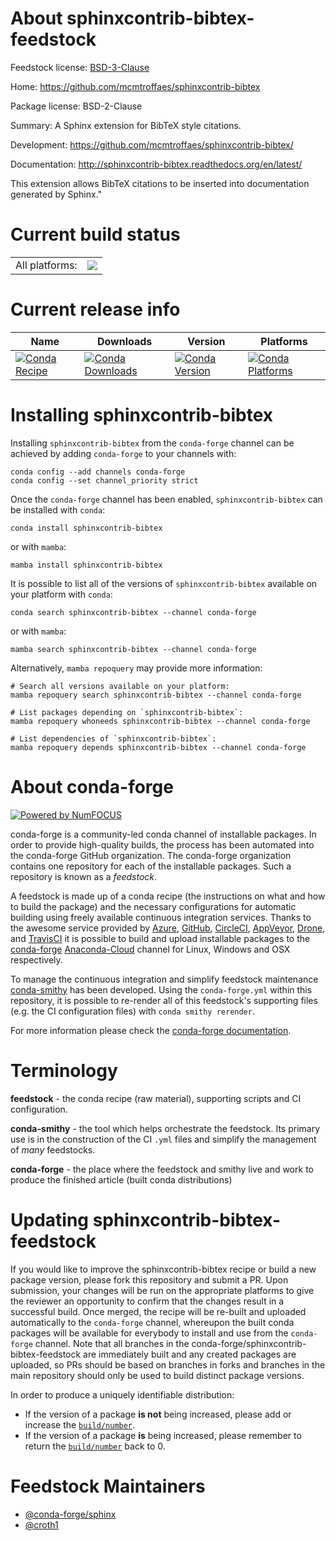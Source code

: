 About sphinxcontrib-bibtex-feedstock
====================================

Feedstock license: [BSD-3-Clause](https://github.com/conda-forge/sphinxcontrib-bibtex-feedstock/blob/main/LICENSE.txt)

Home: https://github.com/mcmtroffaes/sphinxcontrib-bibtex

Package license: BSD-2-Clause

Summary: A Sphinx extension for BibTeX style citations.

Development: https://github.com/mcmtroffaes/sphinxcontrib-bibtex/

Documentation: http://sphinxcontrib-bibtex.readthedocs.org/en/latest/

This extension allows BibTeX citations to be inserted into documentation generated by Sphinx."

Current build status
====================


<table><tr><td>All platforms:</td>
    <td>
      <a href="https://dev.azure.com/conda-forge/feedstock-builds/_build/latest?definitionId=3567&branchName=main">
        <img src="https://dev.azure.com/conda-forge/feedstock-builds/_apis/build/status/sphinxcontrib-bibtex-feedstock?branchName=main">
      </a>
    </td>
  </tr>
</table>

Current release info
====================

| Name | Downloads | Version | Platforms |
| --- | --- | --- | --- |
| [![Conda Recipe](https://img.shields.io/badge/recipe-sphinxcontrib--bibtex-green.svg)](https://anaconda.org/conda-forge/sphinxcontrib-bibtex) | [![Conda Downloads](https://img.shields.io/conda/dn/conda-forge/sphinxcontrib-bibtex.svg)](https://anaconda.org/conda-forge/sphinxcontrib-bibtex) | [![Conda Version](https://img.shields.io/conda/vn/conda-forge/sphinxcontrib-bibtex.svg)](https://anaconda.org/conda-forge/sphinxcontrib-bibtex) | [![Conda Platforms](https://img.shields.io/conda/pn/conda-forge/sphinxcontrib-bibtex.svg)](https://anaconda.org/conda-forge/sphinxcontrib-bibtex) |

Installing sphinxcontrib-bibtex
===============================

Installing `sphinxcontrib-bibtex` from the `conda-forge` channel can be achieved by adding `conda-forge` to your channels with:

```
conda config --add channels conda-forge
conda config --set channel_priority strict
```

Once the `conda-forge` channel has been enabled, `sphinxcontrib-bibtex` can be installed with `conda`:

```
conda install sphinxcontrib-bibtex
```

or with `mamba`:

```
mamba install sphinxcontrib-bibtex
```

It is possible to list all of the versions of `sphinxcontrib-bibtex` available on your platform with `conda`:

```
conda search sphinxcontrib-bibtex --channel conda-forge
```

or with `mamba`:

```
mamba search sphinxcontrib-bibtex --channel conda-forge
```

Alternatively, `mamba repoquery` may provide more information:

```
# Search all versions available on your platform:
mamba repoquery search sphinxcontrib-bibtex --channel conda-forge

# List packages depending on `sphinxcontrib-bibtex`:
mamba repoquery whoneeds sphinxcontrib-bibtex --channel conda-forge

# List dependencies of `sphinxcontrib-bibtex`:
mamba repoquery depends sphinxcontrib-bibtex --channel conda-forge
```


About conda-forge
=================

[![Powered by
NumFOCUS](https://img.shields.io/badge/powered%20by-NumFOCUS-orange.svg?style=flat&colorA=E1523D&colorB=007D8A)](https://numfocus.org)

conda-forge is a community-led conda channel of installable packages.
In order to provide high-quality builds, the process has been automated into the
conda-forge GitHub organization. The conda-forge organization contains one repository
for each of the installable packages. Such a repository is known as a *feedstock*.

A feedstock is made up of a conda recipe (the instructions on what and how to build
the package) and the necessary configurations for automatic building using freely
available continuous integration services. Thanks to the awesome service provided by
[Azure](https://azure.microsoft.com/en-us/services/devops/), [GitHub](https://github.com/),
[CircleCI](https://circleci.com/), [AppVeyor](https://www.appveyor.com/),
[Drone](https://cloud.drone.io/welcome), and [TravisCI](https://travis-ci.com/)
it is possible to build and upload installable packages to the
[conda-forge](https://anaconda.org/conda-forge) [Anaconda-Cloud](https://anaconda.org/)
channel for Linux, Windows and OSX respectively.

To manage the continuous integration and simplify feedstock maintenance
[conda-smithy](https://github.com/conda-forge/conda-smithy) has been developed.
Using the ``conda-forge.yml`` within this repository, it is possible to re-render all of
this feedstock's supporting files (e.g. the CI configuration files) with ``conda smithy rerender``.

For more information please check the [conda-forge documentation](https://conda-forge.org/docs/).

Terminology
===========

**feedstock** - the conda recipe (raw material), supporting scripts and CI configuration.

**conda-smithy** - the tool which helps orchestrate the feedstock.
                   Its primary use is in the construction of the CI ``.yml`` files
                   and simplify the management of *many* feedstocks.

**conda-forge** - the place where the feedstock and smithy live and work to
                  produce the finished article (built conda distributions)


Updating sphinxcontrib-bibtex-feedstock
=======================================

If you would like to improve the sphinxcontrib-bibtex recipe or build a new
package version, please fork this repository and submit a PR. Upon submission,
your changes will be run on the appropriate platforms to give the reviewer an
opportunity to confirm that the changes result in a successful build. Once
merged, the recipe will be re-built and uploaded automatically to the
`conda-forge` channel, whereupon the built conda packages will be available for
everybody to install and use from the `conda-forge` channel.
Note that all branches in the conda-forge/sphinxcontrib-bibtex-feedstock are
immediately built and any created packages are uploaded, so PRs should be based
on branches in forks and branches in the main repository should only be used to
build distinct package versions.

In order to produce a uniquely identifiable distribution:
 * If the version of a package **is not** being increased, please add or increase
   the [``build/number``](https://docs.conda.io/projects/conda-build/en/latest/resources/define-metadata.html#build-number-and-string).
 * If the version of a package **is** being increased, please remember to return
   the [``build/number``](https://docs.conda.io/projects/conda-build/en/latest/resources/define-metadata.html#build-number-and-string)
   back to 0.

Feedstock Maintainers
=====================

* [@conda-forge/sphinx](https://github.com/conda-forge/sphinx/)
* [@croth1](https://github.com/croth1/)

